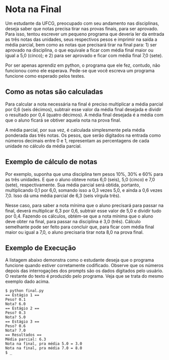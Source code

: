 # Nota na Final
Um estudante da UFCG, preocupado com seu andamento nas disciplinas, deseja saber que notas precisa tirar nas provas 
finais, para ser aprovado. Para isso, tentou escrever um pequeno programa que deveria ler da entrada as três notas das 
unidades, seus respectivos pesos e imprimir na saída a média parcial, bem como as notas que precisará tirar na final 
para: 1) ser aprovado na disciplina, o que equivale a ficar com média final maior ou igual a 5,0 (cinco); e 2) para ser 
aprovado e ficar com média final 7,0 (sete).

Por ser apenas aprendiz em python, o programa que ele fez, contudo, não funcionou como ele esperava. Pede-se que você 
escreva um programa funcione como esperado pelos testes.

## Como as notas são calculadas
Para calcular a nota necessária na final é preciso multiplicar a média parcial por 0,6 (seis décimos), subtrair esse 
valor da média final desejada e dividir o resultado por 0,4 (quatro décimos). A média final desejada é a média com que o
aluno ficará se obtiver aquela nota na prova final.

A média parcial, por sua vez, é calculada simplesmente pela média ponderada das três notas. Os pesos, que serão 
digitados na entrada como números decimais entre 0 e 1, representam as percentagens de cada unidade no cálculo da média
parcial.

## Exemplo de cálculo de notas
Por exemplo, suponha que uma disciplina tem pesos 10%, 30% e 60% para as três unidades. E que o aluno obteve notas 6,0
(seis), 5,0 (cinco) e 7,0 (sete), respectivamente. Sua média parcial será obtida, portanto, multiplicando 0,1 por 6,0,
somando isso a 0,3 vezes 5,0, e ainda a 0,6 vezes 7,0. Isso dá uma média parcial de 6,3 (seis vírgula três).

Nesse caso, para saber a nota mínima que o aluno precisará para passar na final, deverá multiplicar 6,3 por 0,6, 
subtrair esse valor de 5,0 e dividir tudo por 0,4. Fazendo os cálculos, obtém-se que a nota mínima que o aluno deve 
obter na final, para passar na disciplina é 3,0 (três). Cálculo semelhante pode ser feito para concluir que, para ficar
com média final maior ou igual a 7,0, o aluno precisaria tirar nota 8,0 na prova final.

## Exemplo de Execução
A listagem abaixo demonstra como o estudante deseja que o programa funcione quando estiver corretamente codificado. 
Observe que os números depois das interrogações dos prompts são os dados digitados pelo usuário. O restante do texto é 
produzido pelo programa. Veja que se trata do mesmo exemplo dado acima.

```
$ python final.py
== Estágio 1 ==
Peso? 0.1
Nota? 6.0
== Estágio 2 ==
Peso? 0.3
Nota? 5.0
== Estágio 3 ==
Peso? 0.6
Nota? 7.0
== Resultados ==
Média parcial: 6.3
Nota na final, pra média 5.0 = 3.0
Nota na final, pra média 7.0 = 8.0
$ _
```